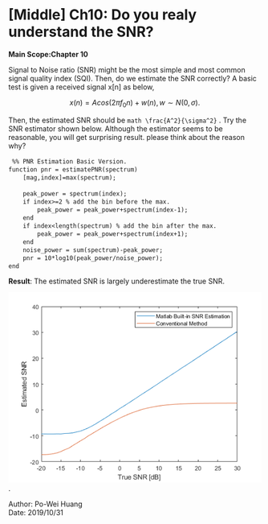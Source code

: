 # [Middle] Ch10: Do you realy understand the SNR?
**Main Scope:Chapter 10**   
     
   Signal to Noise ratio (SNR) might be the most simple and most common signal quality index (SQI). Then, do we estimate the SNR correctly?
A basic test is given a received signal x[n] as below,
   
```math
x(n) = A cos(2 \pi f_{0} n) + w(n), w \sim N(0,\sigma).
```  

Then, the estimated SNR should be ```math \frac{A^2}{\sigma^2}``` . Try the SNR estimator shown below. Although the estimator seems to be reasonable, you will get surprising result. please think about the reason why?

     %% PNR Estimation Basic Version.
	function pnr = estimatePNR(spectrum)
		[mag,index]=max(spectrum);
    
		peak_power = spectrum(index);
		if index>=2 % add the bin before the max.
			peak_power = peak_power+spectrum(index-1);
		end
		if index<length(spectrum) % add the bin after the max.
			peak_power = peak_power+spectrum(index+1);
		end
		noise_power = sum(spectrum)-peak_power;
		pnr = 10*log10(peak_power/noise_power);
	end  
   

**Result**: The estimated SNR is largely underestimate the true SNR.

![Fig.1](./1.PNG).

Author: Po-Wei Huang  
Date: 2019/10/31  